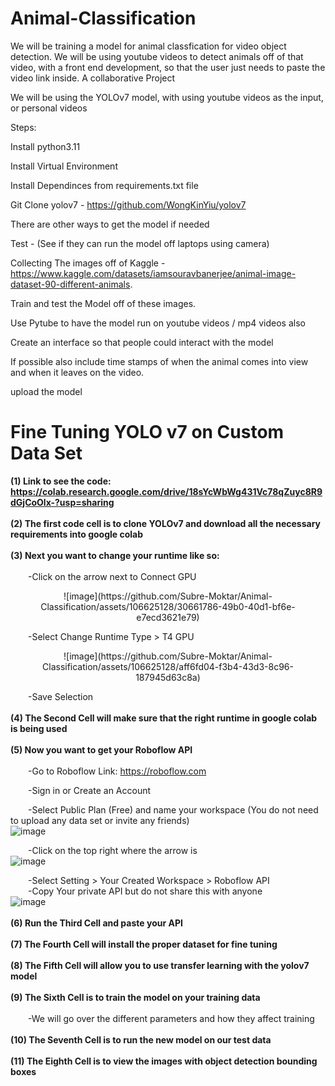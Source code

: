# Animal-Classification
We will be training a model for animal classfication for video object detection. We will be using youtube videos to detect animals off of that video, with a front end development, so that the user just needs to paste the video link inside. A collaborative Project

We will be using the YOLOv7 model, with using youtube videos as the input, or personal videos

Steps:

Install python3.11

Install Virtual Environment

Install Dependinces from requirements.txt file

Git Clone yolov7 - https://github.com/WongKinYiu/yolov7 

There are other ways to get the model if needed

Test - (See if they can run the model off laptops using camera)

Collecting The images off of Kaggle - https://www.kaggle.com/datasets/iamsouravbanerjee/animal-image-dataset-90-different-animals.

Train and test the Model off of these images.

Use Pytube to have the model run on youtube videos / mp4 videos also

Create an interface so that people could interact with the model

  If possible also include time stamps of when the animal comes into view and when it leaves on the video.

upload the model

# Fine Tuning YOLO v7 on Custom Data Set

**(1) Link to see the code: https://colab.research.google.com/drive/18sYcWbWg431Vc78qZuyc8R9dGjCoOlx-?usp=sharing**
</br></br>
**(2) The first code cell is to clone YOLOv7 and download all the necessary requirements into google colab**
</br></br>
**(3) Next you want to change your runtime like so:**
</br></br>
  &emsp;&emsp;-Click on the arrow next to Connect GPU</br>
  <div style="text-align: center;">
    ![image](https://github.com/Subre-Moktar/Animal-Classification/assets/106625128/30661786-49b0-40d1-bf6e-e7ecd3621e79)
  </div>
  
  &emsp;&emsp;-Select Change Runtime Type > T4 GPU</br>
  <div style="text-align: center;">
    ![image](https://github.com/Subre-Moktar/Animal-Classification/assets/106625128/aff6fd04-f3b4-43d3-8c96-187945d63c8a)
  </div>

  &emsp;&emsp;-Save Selection
</br></br>
**(4) The Second Cell will make sure that the right runtime in google colab is being used**
</br></br>
**(5) Now you want to get your Roboflow API**
</br></br>
  &emsp;&emsp;-Go to Roboflow Link: https://roboflow.com

  &emsp;&emsp;-Sign in or Create an Account

  &emsp;&emsp;-Select Public Plan (Free) and name your workspace (You do not need to upload any data set or invite any friends)</br>
  ![image](https://github.com/Subre-Moktar/Animal-Classification/assets/106625128/1c71f361-a177-4118-94c9-fd629e179930)

  &emsp;&emsp;-Click on the top right where the arrow is</br>
  ![image](https://github.com/Subre-Moktar/Animal-Classification/assets/106625128/820ec41e-f95a-4854-9838-cb145bb8cc85)

  &emsp;&emsp;-Select Setting > Your Created Workspace > Roboflow API </br>
  &emsp;&emsp;-Copy Your private API but do not share this with anyone</br>
  ![image](https://github.com/Subre-Moktar/Animal-Classification/assets/106625128/c13dcadc-c909-40b1-8e01-91262d05966b)
</br></br>
**(6) Run the Third Cell and paste your API**
</br></br>
**(7) The Fourth Cell will install the proper dataset for fine tuning**
</br></br>
**(8) The Fifth Cell will allow you to use transfer learning with the yolov7 model**
</br></br>
**(9) The Sixth Cell is to train the model on your training data**
</br></br>
  &emsp;&emsp;-We will go over the different parameters and how they affect training
</br></br>
**(10) The Seventh Cell is to run the new model on our test data**
</br></br>
**(11) The Eighth Cell is to view the images with object detection bounding boxes**



